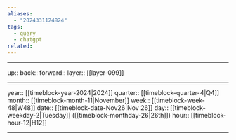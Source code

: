 ```yaml
---
aliases:
  - "2024331124824"
tags:
  - query
  - chatgpt
related:
---
```




***

up:: 
back:: 
forward:: 
layer:: [[layer-099]]

***

year:: [[timeblock-year-2024|2024]]
quarter:: [[timeblock-quarter-4|Q4]]
month:: [[timeblock-month-11|November]]
week:: [[timeblock-week-48|W48]]
date:: [[timeblock-date-Nov26|Nov 26]]
day:: [[timeblock-weekday-2|Tuesday]] ([[timeblock-monthday-26|26th]])
hour:: [[timeblock-hour-12|H12]]

***
